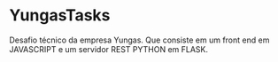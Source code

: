 # YungasTasks
Desafio técnico da empresa Yungas. Que consiste em um front end em JAVASCRIPT e um servidor REST PYTHON em FLASK.
